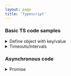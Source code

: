 ```yaml
---
layout: page
title: 'Typescript'
---
```


### Basic TS code samples

<!-- ************************* -->
<!-- * [START] Define object with key/value * -->
<!-- ************************* -->
<details>
<summary>Define object with key/value</summary>

```typescript
interface MyObject {
  [key: string]: string | number
}
// or
interface MyObject = Record<string, string | number>
```

</details>
<!-- ************************* -->
<!-- * [END] Define object with key/value * -->
<!-- ************************* -->

<!-- ************************* -->
<!-- * [START] Timeouts/Intervals * -->
<!-- ************************* -->
<details>
<summary>Timeouts/Intervals</summary>

```typescript
const timer: ReturnType<typeof setTimeout> = setTimeout(() => { ... })
const interval: ReturnType<typeof setInterval> = setInterval(() => { ... })
```

</details>
<!-- ************************* -->
<!-- * [END] Timeouts * -->
<!-- ************************* -->

<!-- ************************* -->
<!-- * [START] Asynchronous * -->
<!-- ************************* -->

### Asynchronous code

<details>
<summary>Promise</summary>

```typescript
async function myAsyncFunction(): Promise<string> {
  return 'Hi!'
}

const resultWithAwait = await myAsyncFunction()
myAsyncFunction().then(resultWithChaining => {})
// highlight-next-line
// resultWithAwait and resultWithChaining implicit type is String
```

</details>
<!-- ************************* -->
<!-- * [END] Asynchronous * -->
<!-- ************************* -->

